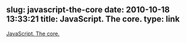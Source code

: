 slug: javascript-the-core
date: 2010-10-18 13:33:21
title: JavaScript. The core.
type: link
---

[JavaScript. The core.](http://dmitrysoshnikov.com/ecmascript/javascript-the-core/)

